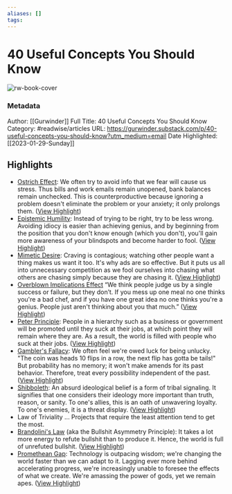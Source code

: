 ```yaml
---
aliases: []
tags:
---
```

# 40 Useful Concepts You Should Know

![rw-book-cover](https://substackcdn.com/image/fetch/w_1200,h_600,c_limit,f_jpg,q_auto:good,fl_progressive:steep/https%3A%2F%2Fbucketeer-e05bbc84-baa3-437e-9518-adb32be77984.s3.amazonaws.com%2Fpublic%2Fimages%2F2bd3d7a7-ba99-4102-a996-9f69440987c4_1200x1200.png)
### Metadata
Author: [[Gurwinder]]
Full Title: 40 Useful Concepts You Should Know
Category: #readwise/articles
URL: https://gurwinder.substack.com/p/40-useful-concepts-you-should-know?utm_medium=email
Date Highlighted: [[2023-01-29-Sunday]]

## Highlights
- [Ostrich Effect](https://www.psychologytoday.com/gb/blog/loaded/201904/the-ostrich-effect):
  We often try to avoid info that we fear will cause us stress. Thus bills and work emails remain unopened, bank balances remain unchecked. This is counterproductive because ignoring a problem doesn't eliminate the problem or your anxiety; it only prolongs them. ([View Highlight](https://read.readwise.io/read/01gqxgfjnr35s0z5eqezhyhcvs))
- [Epistemic Humility](https://behavioralscientist.org/epistemic-humility-coronavirus-knowing-your-limits-in-a-pandemic/#:~:text=Epistemic%20humility%20is%20an%20intellectual,the%20other%20characters%20don't.):
  Instead of trying to be right, try to be less wrong. Avoiding idiocy is easier than achieving genius, and by beginning from the position that you don't know enough (which you don't), you'll gain more awareness of your blindspots and become harder to fool. ([View Highlight](https://read.readwise.io/read/01gqxgkzr6vb5m0ek93fxcqjdj))
- [Mimetic Desire](https://mimetictheory.com/articles/mimetic-desire/#:~:text=Mimetic%20desire%20is%20desire%20according,into%20the%20structure%20of%20desire.):
  Craving is contagious; watching other people want a thing makes us want it too. It's why ads are so effective. But it puts us all into unnecessary competition as we fool ourselves into chasing what others are chasing simply because they are chasing it. ([View Highlight](https://read.readwise.io/read/01gqxgmmfbe84wz9b2586djddv))
- [Overblown Implications Effect](https://xlab.berkeley.edu/connect/MGC_OIE.pdf)
  “We think people judge us by a single success or failure, but they don’t. If you mess up one meal no one thinks you're a bad chef, and if you have one great idea no one thinks you're a genius. People just aren't thinking about you that much.” ([View Highlight](https://read.readwise.io/read/01gqxgpn59z52x5m1vsa6q2hbc))
- [Peter Principle](https://www.investopedia.com/terms/p/peter-principle.asp):
  People in a hierarchy such as a business or government will be promoted until they suck at their jobs, at which point they will remain where they are. As a result, the world is filled with people who suck at their jobs. ([View Highlight](https://read.readwise.io/read/01gqxgrhphxcmstapp7ttc123n))
- [Gambler's Fallacy](https://www.investopedia.com/terms/g/gamblersfallacy.asp#:~:text=What%20Is%20the%20Gambler's%20Fallacy,event%20or%20series%20of%20events.):
  We often feel we're owed luck for being unlucky. "The coin was heads 10 flips in a row, the next flip has gotta be tails!" But probability has no memory; it won't make amends for its past behavior. Therefore, treat every possibility independent of the past. ([View Highlight](https://read.readwise.io/read/01gqxgt1embah4dkv77wyv4fvk))
- [Shibboleth](https://en.wikipedia.org/wiki/Shibboleth):
  An absurd ideological belief is a form of tribal signaling. It signifies that one considers their ideology more important than truth, reason, or sanity. To one's allies, this is an oath of unwavering loyalty. To one's enemies, it is a threat display. ([View Highlight](https://read.readwise.io/read/01gqxgyjm3e6qbgay2pacy9dcq))
- Law of Triviality ... Projects that require the least attention tend to get the most.
- [Brandolini's Law](https://statmodeling.stat.columbia.edu/2019/01/28/bullshit-asymmetry-principle/) (aka the Bullshit Asymmetry Principle):
  It takes a lot more energy to refute bullshit than to produce it. Hence, the world is full of unrefuted bullshit. ([View Highlight](https://read.readwise.io/read/01gqxh8pewkv5r6asx5p3eh9gx))
- [Promethean Gap](https://en.wikipedia.org/wiki/Promethean_gap):
  Technology is outpacing wisdom; we're changing the world faster than we can adapt to it. Lagging ever more behind accelerating progress, we're increasingly unable to foresee the effects of what we create. We're amassing the power of gods, yet we remain apes. ([View Highlight](https://read.readwise.io/read/01gqxhbswn3a96hg9zq0tgnggc))
